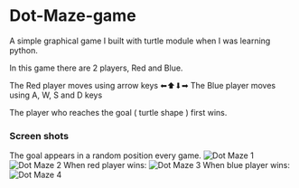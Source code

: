 # Dot-Maze-game
A simple graphical game I built with turtle module when I was learning python.


In this game there are 2 players, Red and Blue.

The Red player moves using arrow keys ⬅⬆⬇➡
The Blue player moves using A, W, S and D keys

The player who reaches the goal ( turtle shape ) first wins.

<h3>Screen shots</h3>

The goal appears in a random position every game.
![Dot Maze 1](https://user-images.githubusercontent.com/120195565/224488437-3e5929c0-c461-4285-8477-83c847e61666.png)
![Dot Maze 2](https://user-images.githubusercontent.com/120195565/224488549-aca53b00-da9b-42e2-90d3-ba3cc6b0d86c.png)
When red player wins:
![Dot Maze 3](https://user-images.githubusercontent.com/120195565/224488559-4c3afe40-9445-439d-8a19-03f905e2367b.png)
When blue player wins:
![Dot Maze 4](https://user-images.githubusercontent.com/120195565/224488570-7ed4ab7d-77f3-4dfb-8e87-9dd3b99391ec.png)
